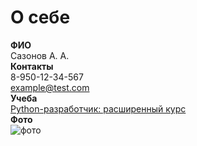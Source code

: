 # О себе
**ФИО**  
Сазонов А. А.  
**Контакты**  
8-950-12-34-567  
[example@test.com](mailto:example@test.com)  
**Учеба**  
[Python-разработчик: расширенный курс](https://netology.ru/programs/python)  
**Фото**  
![фото](./photo_2023-12-04_16-56-59.jpgimage.jpg)